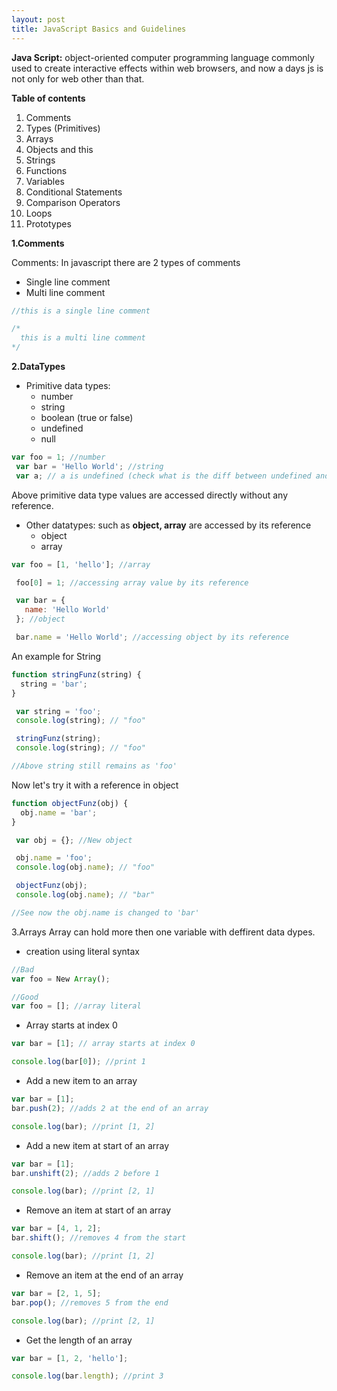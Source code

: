 ```yaml
---
layout: post
title: JavaScript Basics and Guidelines
---
```


**Java Script:**
object-oriented computer programming language commonly used to create interactive effects within web browsers, and now a days js is not only for web other than that.

**Table of contents**

  1. Comments
  2. Types (Primitives)
  3. Arrays
  4. Objects and this
  5. Strings
  6. Functions
  7. Variables
  8. Conditional Statements
  9. Comparison Operators
  10. Loops
  11. Prototypes

**1.Comments**

Comments: In javascript there are 2 types of comments

* Single line comment
* Multi line comment

```javascript
//this is a single line comment

/*
  this is a multi line comment
*/
```

**2.DataTypes**

* Primitive data types:
  - number
  - string
  - boolean (true or false)
  - undefined
  - null

```javascript
var foo = 1; //number
 var bar = 'Hello World'; //string
 var a; // a is undefined (check what is the diff between undefined and null in js)
```

Above primitive data type values are accessed directly without any reference.

* Other datatypes: such as **object, array** are accessed by its reference
  - object
  - array

```javascript
var foo = [1, 'hello']; //array

 foo[0] = 1; //accessing array value by its reference

 var bar = {
   name: 'Hello World' 
 }; //object

 bar.name = 'Hello World'; //accessing object by its reference
```
An example for String

```javascript
function stringFunz(string) {
  string = 'bar';
}

 var string = 'foo';
 console.log(string); // "foo"

 stringFunz(string);
 console.log(string); // "foo"

//Above string still remains as 'foo'
```

Now let's try it with a reference in object

```javascript
function objectFunz(obj) {
  obj.name = 'bar';
}

 var obj = {}; //New object

 obj.name = 'foo';
 console.log(obj.name); // "foo"

 objectFunz(obj);
 console.log(obj.name); // "bar"

//See now the obj.name is changed to 'bar'
```
3.Arrays
Array can hold more then one variable with deffirent data dypes.
* creation using literal syntax
```javascript
//Bad
var foo = New Array();

//Good
var foo = []; //array literal
```
 - Array starts at index 0
  ```javascript
  var bar = [1]; // array starts at index 0

  console.log(bar[0]); //print 1
  ```
  - Add a new item to an array
  ```javascript
  var bar = [1];
  bar.push(2); //adds 2 at the end of an array
  
  console.log(bar); //print [1, 2]
  ```
  - Add a new item at start of an array
  ```javascript
  var bar = [1];
  bar.unshift(2); //adds 2 before 1

  console.log(bar); //print [2, 1]
  ```
  - Remove an item at start of an array
  ```javascript
  var bar = [4, 1, 2];
  bar.shift(); //removes 4 from the start

  console.log(bar); //print [1, 2]
  ```
  - Remove an item at the end of an array
  ```javascript
  var bar = [2, 1, 5];
  bar.pop(); //removes 5 from the end

  console.log(bar); //print [2, 1]
  ```
  - Get the length of an array
  ```javascript
  var bar = [1, 2, 'hello'];

  console.log(bar.length); //print 3
  ```







